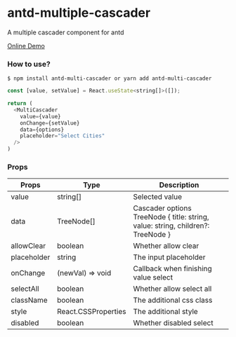 # antd-multiple-cascader

A multiple cascader component for antd

[Online Demo](https://codesandbox.io/s/dreamy-jennings-2y1ff?file=/src/App.tsx)

### How to use?

```
$ npm install antd-multi-cascader or yarn add antd-multi-cascader
```

```js
const [value, setValue] = React.useState<string[]>([]);

return (
  <MultiCascader
    value={value}
    onChange={setValue}
    data={options}
    placeholder="Select Cities"
  />
)
```

### Props

| Props       | Type                | Description                                                                     |
| ----------- | ------------------- | ------------------------------------------------------------------------------- |
| value       | string[]            | Selected value                                                                  |
| data        | TreeNode[]          | Cascader options TreeNode { title: string, value: string, children?: TreeNode } |
| allowClear  | boolean             | Whether allow clear                                                             |
| placeholder | string              | The input placeholder                                                           |
| onChange    | (newVal) => void    | Callback when finishing value select                                            |
| selectAll   | boolean             | Whether allow select all                                                        |
| className   | boolean             | The additional css class                                                        |
| style       | React.CSSProperties | The additional style                                                            |
| disabled    | boolean             | Whether disabled select                                                         |
